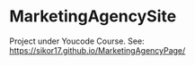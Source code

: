 # MarketingAgencySite
Project under Youcode Course. See: https://sikor17.github.io/MarketingAgencyPage/

